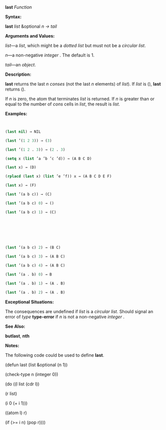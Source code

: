 **last** *Function* 



**Syntax:** 



**last** *list* &amp;optional *n → tail* 



**Arguments and Values:** 



*list*—a *list*, which might be a *dotted list* but must not be a *circular list*. 



*n*—a non-negative *integer* . The default is 1. 



*tail*—an *object*. 



**Description:** 



**last** returns the last *n conses* (not the last *n* elements) of *list*). If *list* is (), **last** returns (). 



If *n* is zero, the atom that terminates *list* is returned. If *n* is greater than or equal to the number of *cons* cells in *list*, the result is *list*. 



**Examples:**
```lisp
 

(last nil) → NIL 

(last ’(1 2 3)) → (3) 

(last ’(1 2 . 3)) → (2 . 3) 

(setq x (list ’a ’b ’c ’d)) → (A B C D) 

(last x) → (D) 

(rplacd (last x) (list ’e ’f)) x → (A B C D E F) 

(last x) → (F) 

(last ’(a b c)) → (C) 

(last ’(a b c) 0) → () 

(last ’(a b c) 1) → (C) 



 

 

(last ’(a b c) 2) → (B C) 

(last ’(a b c) 3) → (A B C) 

(last ’(a b c) 4) → (A B C) 

(last ’(a . b) 0) → B 

(last ’(a . b) 1) → (A . B) 

(last ’(a . b) 2) → (A . B) 


```
**Exceptional Situations:** 



The consequences are undefined if *list* is a *circular list*. Should signal an error of *type* **type-error** if *n* is not a non-negative *integer* . 



**See Also:** 



**butlast**, **nth** 



**Notes:** 



The following code could be used to define **last**. 



(defun last (list &amp;optional (n 1)) 



(check-type n (integer 0)) 



(do ((l list (cdr l)) 



(r list) 



(i 0 (+ i 1))) 



((atom l) r) 



(if (&gt;= i n) (pop r)))) 



